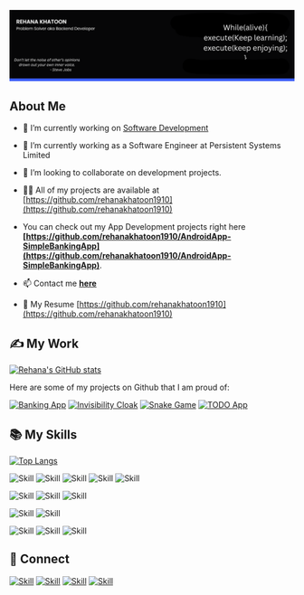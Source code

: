 ![Rehana Khatoon's-cover](https://github.com/rehanakhatoon1910/rehanakhatoon1910/blob/main/cover_image.png)

##  About Me

- 🔭 I’m currently working on [Software Development](https://github.com/rehanakhatoon1910/)

- 🌱 I’m currently working as a Software Engineer at Persistent Systems Limited

- 👯 I’m looking to collaborate on development projects.

- 👨‍💻 All of my projects are available at [https://github.com/rehanakhatoon1910](https://github.com/rehanakhatoon1910)

- You can check out my App Development projects right here **[https://github.com/rehanakhatoon1910/AndroidApp-SimpleBankingApp](https://github.com/rehanakhatoon1910/AndroidApp-SimpleBankingApp)**.



- 📫 Contact me **[here](https://www.linkedin.com/in/rehanakhatoon/)**

- 📄 My Resume [https://github.com/rehanakhatoon1910](https://github.com/rehanakhatoon1910)



## ✍ My Work

[![Rehana's GitHub stats](https://github-readme-stats.vercel.app/api?username=rehanakhatoon1910&show_icons=true&theme=dark)](https://github.com/rehanakhatoon1910)

Here are some of my projects on Github that I am proud of:

[![Banking App](https://github-readme-stats.vercel.app/api/pin/?username=rehanakhatoon1910&repo=Banking-App-Revised&show_icons=true&theme=dark)](https://github.com/rehanakhatoon1910/Banking-App-Revised)
[![Invisibility Cloak](https://github-readme-stats.vercel.app/api/pin/?username=rehanakhatoon1910&repo=Invisibility-cloak&show_icons=true&theme=dark)](https://github.com/rehanakhatoon1910/Invisibility-cloak)
[![Snake Game](https://github-readme-stats.vercel.app/api/pin/?username=rehanakhatoon1910&repo=Snake-game&show_icons=true&theme=dark)](https://github.com/rehanakhatoon1910/Snake-game)
[![TODO App](https://github-readme-stats.vercel.app/api/pin/?username=rehanakhatoon1910&repo=TODO-App&show_icons=true&theme=dark)](https://github.com/rehanakhatoon1910/TODO-App)

## 📚 My Skills

[![Top Langs](https://github-readme-stats.vercel.app/api/top-langs/?username=rehanakhatoon1910&layout=compact&show_icons=true&theme=dark)](https://github.com/rehanakhatoon1910)

![Skill](https://img.shields.io/badge/HTML5-E34F26?style=for-the-badge&logo=html5&logoColor=white)
![Skill](https://img.shields.io/badge/CSS3-1572B6?style=for-the-badge&logo=css3&logoColor=white)
![Skill](https://img.shields.io/badge/JavaScript-323330?style=for-the-badge&logo=javascript&logoColor=F7DF1E)
![Skill](https://img.shields.io/badge/WordPress-000000?style=for-the-badge&logo=next.js&logoColor=white)
![Skill](https://img.shields.io/badge/Bootstrap-563D7C?style=for-the-badge&logo=bootstrap&logoColor=white)

![Skill](https://img.shields.io/badge/Java-43853D?style=for-the-badge&logo=node.js&logoColor=white)
![Skill](https://img.shields.io/badge/Kotlin-CB3837?style=for-the-badge&logo=npm&logoColor=white)
![Skill](https://img.shields.io/badge/C++-2C8EBB?style=for-the-badge&logo=yarn&logoColor=white)


![Skill](https://img.shields.io/badge/firebase-ffca28?style=for-the-badge&logo=firebase&logoColor=white)
![Skill](https://img.shields.io/badge/Git-F05032?style=for-the-badge&logo=git&logoColor=white)


![Skill](https://img.shields.io/badge/Visual_Studio_Code-0078D4?style=for-the-badge&logo=visual%20studio%20code&logoColor=white)
![Skill](https://img.shields.io/badge/Android_Studio-000000?style=for-the-badge&logo=express&logoColor=white)
![Skill](https://img.shields.io/badge/Microsoft_Office-D83B01?style=for-the-badge&logo=microsoft-office&logoColor=white)

## 🤝 Connect

[![Skill](https://img.shields.io/badge/LinkedIn-0077B5?style=for-the-badge&logo=linkedin&logoColor=white)](https://www.linkedin.com/in/rehanakhatoon/)
[![Skill](https://img.shields.io/badge/Twitter-1DA1F2?style=for-the-badge&logo=twitter&logoColor=white)](https://twitter.com/itzRehana)
[![Skill](https://img.shields.io/badge/Instagram-E4405F?style=for-the-badge&logo=instagram&logoColor=white)](https://www.instagram.com/)
[![Skill](https://img.shields.io/badge/GitHub-100000?style=for-the-badge&logo=github&logoColor=white)](https://github.com/rehanakhatoon1910)
